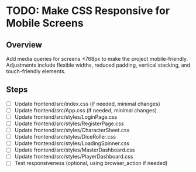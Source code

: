 # TODO: Make CSS Responsive for Mobile Screens

## Overview
Add media queries for screens ≤768px to make the project mobile-friendly. Adjustments include flexible widths, reduced padding, vertical stacking, and touch-friendly elements.

## Steps
- [ ] Update frontend/src/index.css (if needed, minimal changes)
- [ ] Update frontend/src/App.css (if needed, minimal changes)
- [ ] Update frontend/src/styles/LoginPage.css
- [ ] Update frontend/src/styles/RegisterPage.css
- [ ] Update frontend/src/styles/CharacterSheet.css
- [ ] Update frontend/src/styles/DiceRoller.css
- [ ] Update frontend/src/styles/LoadingSpinner.css
- [ ] Update frontend/src/styles/MasterDashboard.css
- [ ] Update frontend/src/styles/PlayerDashboard.css
- [ ] Test responsiveness (optional, using browser_action if needed)
